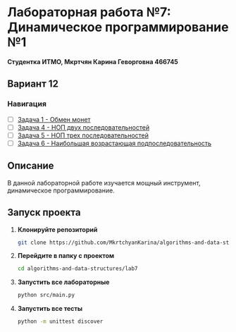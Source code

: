 # Лабораторная работа №7: Динамическое программирование №1

**Студентка ИТМО,  Мкртчян Карина Геворговна  466745**  
## Вариант 12
### Навигация

- [ ] [Задача 1 - Обмен монет](https://github.com/MkrtchyanKarina/algorithms-and-data-structures/tree/master/lab7/task1)
- [ ] [Задача 4 - НОП двух последовательностей](https://github.com/MkrtchyanKarina/algorithms-and-data-structures/tree/master/lab7/task4)
- [ ] [Задача 5 - НОП трех последовательностей](https://github.com/MkrtchyanKarina/algorithms-and-data-structures/tree/master/lab7/task5)
- [ ] [Задача 6 - Наибольшая возрастающая подпоследовательность](https://github.com/MkrtchyanKarina/algorithms-and-data-structures/tree/master/lab7/task6)

## Описание
В данной лабораторной работе изучается мощный инструмент, динамическое
программирование.
## Запуск проекта

1. **Клонируйте репозиторий**
   ```bash
   git clone https://github.com/MkrtchyanKarina/algorithms-and-data-structures.git
   ```
2. **Перейдите в папку с проектом**
   ```bash
   cd algorithms-and-data-structures/lab7
   ```
3. **Запустить все лабораторные**
    ```bash
   python src/main.py
   ```
4. **Запустить все тесты**
    ```bash
   python -m unittest discover
   ```